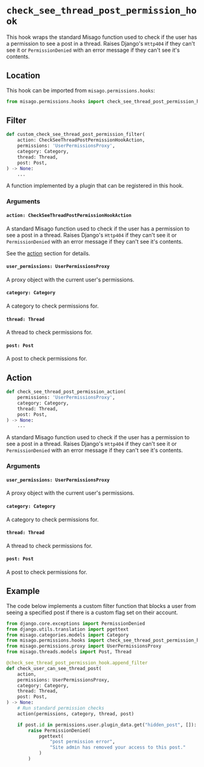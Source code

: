 # `check_see_thread_post_permission_hook`

This hook wraps the standard Misago function used to check if the user has a permission to see a post in a thread. Raises Django's `Http404` if they can't see it or `PermissionDenied` with an error message if they can't see it's contents.


## Location

This hook can be imported from `misago.permissions.hooks`:

```python
from misago.permissions.hooks import check_see_thread_post_permission_hook
```


## Filter

```python
def custom_check_see_thread_post_permission_filter(
    action: CheckSeeThreadPostPermissionHookAction,
    permissions: 'UserPermissionsProxy',
    category: Category,
    thread: Thread,
    post: Post,
) -> None:
    ...
```

A function implemented by a plugin that can be registered in this hook.


### Arguments

#### `action: CheckSeeThreadPostPermissionHookAction`

A standard Misago function used to check if the user has a permission to see a post in a thread. Raises Django's `Http404` if they can't see it or `PermissionDenied` with an error message if they can't see it's contents.

See the [action](#action) section for details.


#### `user_permissions: UserPermissionsProxy`

A proxy object with the current user's permissions.


#### `category: Category`

A category to check permissions for.


#### `thread: Thread`

A thread to check permissions for.


#### `post: Post`

A post to check permissions for.


## Action

```python
def check_see_thread_post_permission_action(
    permissions: 'UserPermissionsProxy',
    category: Category,
    thread: Thread,
    post: Post,
) -> None:
    ...
```

A standard Misago function used to check if the user has a permission to see a post in a thread. Raises Django's `Http404` if they can't see it or `PermissionDenied` with an error message if they can't see it's contents.


### Arguments

#### `user_permissions: UserPermissionsProxy`

A proxy object with the current user's permissions.


#### `category: Category`

A category to check permissions for.


#### `thread: Thread`

A thread to check permissions for.


#### `post: Post`

A post to check permissions for.


## Example

The code below implements a custom filter function that blocks a user from seeing a specified post if there is a custom flag set on their account.

```python
from django.core.exceptions import PermissionDenied
from django.utils.translation import pgettext
from misago.categories.models import Category
from misago.permissions.hooks import check_see_thread_post_permission_hook
from misago.permissions.proxy import UserPermissionsProxy
from misago.threads.models import Post, Thread

@check_see_thread_post_permission_hook.append_filter
def check_user_can_see_thread_post(
    action,
    permissions: UserPermissionsProxy,
    category: Category,
    thread: Thread,
    post: Post,
) -> None:
    # Run standard permission checks
    action(permissions, category, thread, post)

    if post.id in permissions.user.plugin_data.get("hidden_post", []):
        raise PermissionDenied(
            pgettext(
                "post permission error",
                "Site admin has removed your access to this post."
            )
        )
```